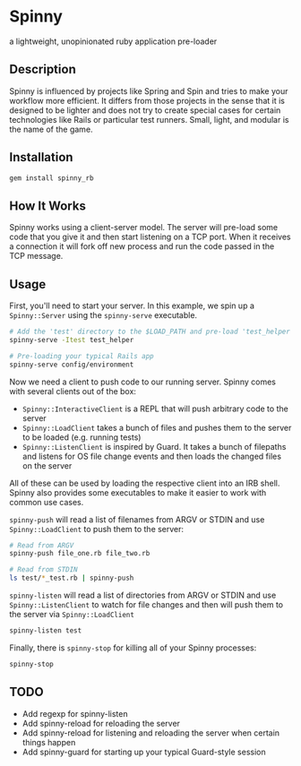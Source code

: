 # Spinny

a lightweight, unopinionated ruby application pre-loader

## Description

Spinny is influenced by projects like Spring and Spin and tries to make your workflow more efficient.
It differs from those projects in the sense that it is designed to be lighter and does not try to
create special cases for certain technologies like Rails or particular test runners.
Small, light, and modular is the name of the game.

## Installation

```sh
gem install spinny_rb
```

## How It Works

Spinny works using a client-server model.
The server will pre-load some code that you give it and then start listening on a TCP port.
When it receives a connection it will fork off new process and run the code passed in the TCP message.

## Usage

First, you'll need to start your server.
In this example, we spin up a `Spinny::Server` using the `spinny-serve` executable.

```sh
# Add the 'test' directory to the $LOAD_PATH and pre-load 'test_helper'
spinny-serve -Itest test_helper

# Pre-loading your typical Rails app
spinny-serve config/environment
```

Now we need a client to push code to our running server.
Spinny comes with several clients out of the box:

* `Spinny::InteractiveClient` is a REPL that will push arbitrary code to the server
* `Spinny::LoadClient` takes a bunch of files and pushes them to the server to be loaded (e.g. running tests)
* `Spinny::ListenClient` is inspired by Guard. It takes a bunch of filepaths and listens for OS file change events and then loads the changed files on the server

All of these can be used by loading the respective client into an IRB shell.
Spinny also provides some executables to make it easier to work with common use cases.

`spinny-push` will read a list of filenames from ARGV or STDIN and use `Spinny::LoadClient` to push them to the server:

```sh
# Read from ARGV
spinny-push file_one.rb file_two.rb

# Read from STDIN
ls test/*_test.rb | spinny-push
```

`spinny-listen` will read a list of directories from ARGV or STDIN and use `Spinny::ListenClient` to watch for file changes and then will push them to the server via `Spinny::LoadClient`

```sh
spinny-listen test
```

Finally, there is `spinny-stop` for killing all of your Spinny processes:

```sh
spinny-stop
```

## TODO

* Add regexp for spinny-listen
* Add spinny-reload for reloading the server
* Add spinny-reload for listening and reloading the server when certain things happen
* Add spinny-guard for starting up your typical Guard-style session
